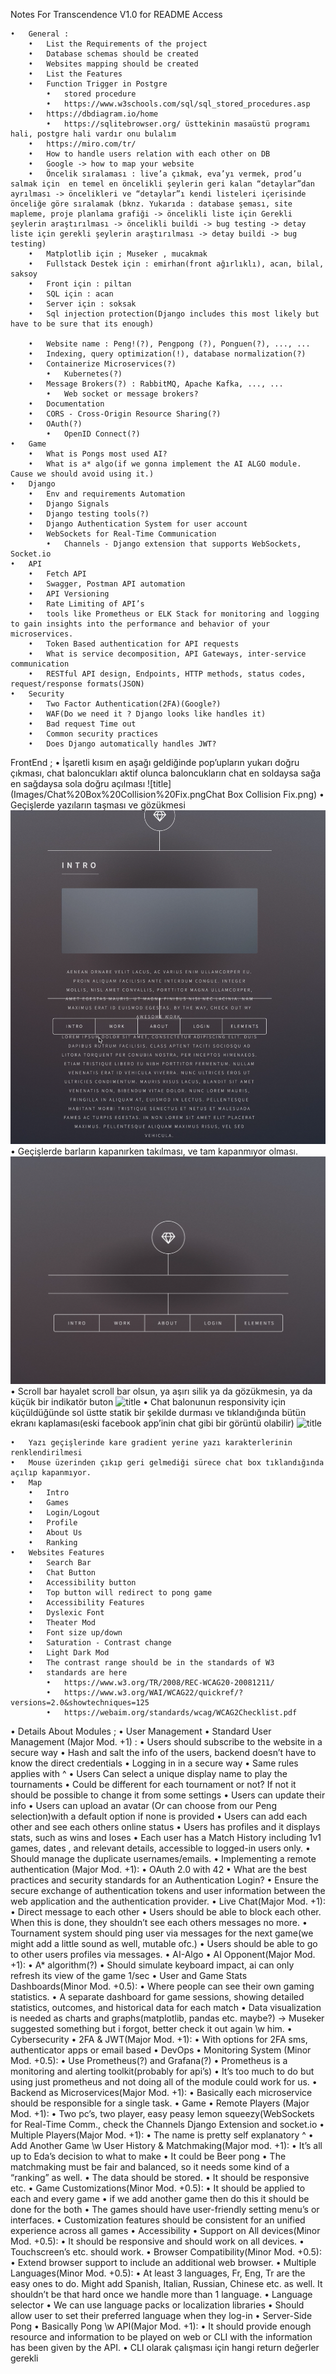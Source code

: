 Notes For Transcendence V1.0 for README Access


	•	General :
		•	List the Requirements of the project
		•	Database schemas should be created
		•	Websites mapping should be created
		•	List the Features
		•	Function Trigger in Postgre
			•	stored procedure
			•	https://www.w3schools.com/sql/sql_stored_procedures.asp
		•	https://dbdiagram.io/home
			•	https://sqlitebrowser.org/ üsttekinin masaüstü programı hali, postgre hali vardır onu bulalım
		•	https://miro.com/tr/
		•	How to handle users relation with each other on DB
		•	Google -> how to map your website
		•	Öncelik sıralaması : live’a çıkmak, eva’yı vermek, prod’u salmak için  en temel en öncelikli şeylerin geri kalan “detaylar”dan ayrılması -> öncelikleri ve “detaylar”ı kendi listeleri içerisinde önceliğe göre sıralamak (bknz. Yukarıda : database şeması, site mapleme, proje planlama grafiği -> öncelikli liste için Gerekli şeylerin araştırılması -> öncelikli buildi -> bug testing -> detay liste için gerekli şeylerin araştırılması -> detay buildi -> bug testing)
		•	Matplotlib için ; Museker , mucakmak
		•	Fullstack Destek için : emirhan(front ağırlıklı), acan, bilal, saksoy
		•	Front için : piltan
		•	SQL için : acan
		•	Server için : soksak
		•	Sql injection protection(Django includes this most likely but have to be sure that its enough)

		•	Website name : Peng!(?), Pengpong (?), Ponguen(?), ..., ...
		•	Indexing, query optimization(!), database normalization(?)
		•	Containerize Microservices(?)
			•	Kubernetes(?)
		•	Message Brokers(?) : RabbitMQ, Apache Kafka, ..., ...
			•	Web socket or message brokers?
		•	Documentation
		•	CORS - Cross-Origin Resource Sharing(?)
		•	OAuth(?)
			•	OpenID Connect(?)
	•	Game
		•	What is Pongs most used AI?
		•	What is a* algo(if we gonna implement the AI ALGO module. Cause we should avoid using it.)
	•	Django
		•	Env and requirements Automation
		•	Django Signals
		•	Django testing tools(?)
		•	Django Authentication System for user account
		•	WebSockets for Real-Time Communication
			•	Channels - Django extension that supports WebSockets, Socket.io
	•	API
		•	Fetch API
		•	Swagger, Postman API automation
		•	API Versioning
		•	Rate Limiting of API’s
		•	tools like Prometheus or ELK Stack for monitoring and logging to gain insights into the performance and behavior of your microservices.
		•	Token Based authentication for API requests
		•	What is service decomposition, API Gateways, inter-service communication
		•	RESTful API design, Endpoints, HTTP methods, status codes, request/response formats(JSON)
	•	Security
		•	Two Factor Authentication(2FA)(Google?)
		•	WAF(Do we need it ? Django looks like handles it)
		•	Bad request Time out
		•	Common security practices
		•	Does Django automatically handles JWT?

FrontEnd  ; 
	•	İşaretli kısım en aşağı geldiğinde pop’upların yukarı doğru çıkması, chat baloncukları aktif olunca baloncukların chat en soldaysa sağa en sağdaysa sola doğru açılması
	![title](Images/Chat%20Box%20Collision%20Fix.pngChat Box Collision Fix.png)
	•	Geçişlerde yazıların taşması ve gözükmesi
	![title](Images/Text%20Overlap%20With%20Bar%20Fix.png)
	•	Geçişlerde barların kapanırken takılması, ve tam kapanmıyor olması.
	![title](Images/Bar's%20Closing%20Fix.png)
	•	Scroll bar hayalet scroll bar olsun, ya aşırı silik ya da gözükmesin, ya da küçük bir indikatör buton
	![title](Images/Scroll%20Bar%20Fix.png)
	•	Chat balonunun responsivity için küçüldüğünde sol üstte statik bir şekilde durması ve tıklandığında bütün ekranı kaplaması(eski facebook app’inin chat gibi bir görüntü olabilir)
	![title](Images/Chat%20Box%20Responsive%20Fix.png)

	•	Yazı geçişlerinde kare gradient yerine yazı karakterlerinin renklendirilmesi
	•	Mouse üzerinden çıkıp geri gelmediği sürece chat box tıklandığında açılıp kapanmıyor.
	•	Map
		•	Intro
		•	Games
		•	Login/Logout
		•	Profile
		•	About Us
		•	Ranking
	•	Websites Features
		•	Search Bar
		•	Chat Button
		•	Accessibility button
		•	Top button will redirect to pong game
		•	Accessibility Features
		•	Dyslexic Font
		•	Theater Mod
		•	Font size up/down
		•	Saturation - Contrast change
		•	Light Dark Mod
		•	The contrast range should be in the standards of W3
		•	standards are here
			•	https://www.w3.org/TR/2008/REC-WCAG20-20081211/ 
			•	https://www.w3.org/WAI/WCAG22/quickref/?versions=2.0&showtechniques=125
			•	https://webaim.org/standards/wcag/WCAG2Checklist.pdf

•	Details About Modules ;
	•	User Management 
		•	Standard User Management (Major Mod. +1) :
			•	Users should subscribe to the website in a secure way
				•	Hash and salt the info of the users, backend doesn’t have to know the direct credentials
			•	Logging in in a secure way
				•	Same rules applies with ^
			•	Users Can select a unique display name to play the tournaments
			•	Could be different for each tournament or not? If not it should be possible to change it from some settings
			•	Users can update their info
			•	Users can upload an avatar (Or can choose from our Peng selection)with a default option if none is provided
			•	Users can add each other and see each others online status
			•	Users has profiles and it displays stats, such as wins and loses
			•	Each user has a Match History including 1v1 games, dates , and relevant details, accessible to logged-in users only.
			•	Should manage the duplicate usernames/emails.
		•	Implementing a remote authentication (Major Mod. +1):
			•	OAuth 2.0 with 42
			•	What are the best practices and security standards for an Authentication Login?
			•	Ensure the secure exchange of authentication tokens and user information between the web application and the authentication provider.
		•	Live Chat(Major Mod. +1):
			•	Direct message to each other
			•	Users should be able to block each other. When this is done, they shouldn’t see each others messages no more.
			•	Tournament system should ping user via messages for the next game(we might add a little sound as well, mutable ofc.)
			•	Users should be able to go to other users profiles via messages.
	•	AI-Algo
		•	AI Opponent(Major Mod. +1):
			•	A* algorithm(?)
			•	Should simulate keyboard impact, ai can only refresh its view of the game 1/sec
		•	User and Game Stats Dashboards(Minor Mod. +0.5):
			•	Where people can see their own gaming statistics.
			•	A separate dashboard for game sessions, showing detailed statistics, outcomes, and historical data for each match
			•	Data visualization is needed as charts and graphs(matplotlib, pandas etc. maybe?) -> Museker suggested something but i forgot, better check it out again \w him.
	•	Cybersecurity
		•	2FA & JWT(Major Mod. +1):
			•	With options for 2FA sms, authenticator apps or email based
	•	DevOps
		•	Monitoring System (Minor Mod. +0.5):
			•	Use Prometheus(?) and Grafana(?)
			•	Prometheus is a monitoring and alerting toolkit(probably for api’s)
			•	It’s too much to do but using just prometheus and not doing all of the module could work for us.
		•	Backend as Microservices(Major Mod. +1):
			•	Basically each microservice should be responsible for a single task.
	•	Game
		•	Remote Players (Major Mod. +1):
			•	Two pc’s, two player, easy peasy lemon squeezy(WebSockets for Real-Time Comm., check the Channels Django Extension and socket.io
		•	Multiple Players(Major Mod. +1):
			•	The name is pretty self explanatory ^
		•	Add Another Game \w User History & Matchmaking(Major mod. +1):
			•	It’s all up to Eda’s decision to what to make
			•	It could be Beer pong
			•	The matchmaking must be fair and balanced, so it needs some kind of a “ranking” as well.
			•	The data should be stored.
			•	It should be responsive etc.
		•	Game Customizations(Minor Mod. +0.5):
			•	It should be applied to each and every game
			•	if we add another game then do this it should be done for the both
			•	The games should have user-friendly setting menu’s or interfaces.
			•	Customization features should be consistent for an unified experience across all games
	•	Accessibility
		•	Support on All devices(Minor Mod. +0.5):
			•	It should be responsive and should work on all devices.
			•	Touchscreen’s etc. should work.
		•	Browser Compatibility(Minor Mod. +0.5):
			•	Extend browser support to include an additional web browser.
			•	Multiple Languages(Minor Mod. +0.5):
			•	At least 3 languages, Fr, Eng, Tr are the easy ones to do. Might add Spanish, Italian, Russian, Chinese etc. as well. It shouldn’t be that hard once we handle more than 1 language.
			•	Language selector
			•	We can use language packs or localization libraries
			•	Should allow user to set their preferred language when they log-in
	•	Server-Side Pong
		•	Basically Pong \w API(Major Mod. +1):
			•	It should provide enough resource and information to be played on web or CLI with the information has been given by the API.
			•	CLI olarak çalışması için hangi return değerler gerekli
